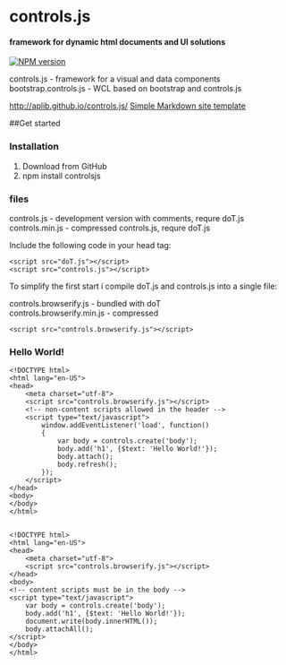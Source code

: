 # controls.js
#### framework for dynamic html documents and UI solutions
[![NPM version](https://badge.fury.io/js/controlsjs.png)](http://badge.fury.io/js/controlsjs)

controls.js - framework for a visual and data components  
bootstrap.controls.js - WCL based on bootstrap and controls.js

http://aplib.github.io/controls.js/
[Simple Markdown site template](http://aplib.github.io/markdown-site-template/)

##Get started  

### Installation

1. Download from GitHub
2. npm install controlsjs

### files

controls.js - development version with comments, requre doT.js  
controls.min.js - compressed controls.js, requre doT.js  

Include the following code in your head tag:

    <script src="doT.js"></script>
    <script src="controls.js"></script>

To simplify the first start i compile doT.js and controls.js into a single file:

controls.browserify.js     - bundled with doT  
controls.browserify.min.js - compressed  

    <script src="controls.browserify.js"></script>


### Hello World!

    <!DOCTYPE html>
    <html lang="en-US">
    <head>
        <meta charset="utf-8">
        <script src="controls.browserify.js"></script>
        <!-- non-content scripts allowed in the header -->
        <script type="text/javascript">
            window.addEventListener('load', function()
            {
                var body = controls.create('body');
                body.add('h1', {$text: 'Hello World!'});
                body.attach();
                body.refresh();
            });
        </script>
    </head>
    <body>
    </body>
    </html>


    <!DOCTYPE html>
    <html lang="en-US">
    <head>
        <meta charset="utf-8">
        <script src="controls.browserify.js"></script>
    </head>
    <body>
    <!-- content scripts must be in the body -->
    <script type="text/javascript">
        var body = controls.create('body');
        body.add('h1', {$text: 'Hello World!'});
        document.write(body.innerHTML());
        body.attachAll();
    </script>
    </body>
    </html>

